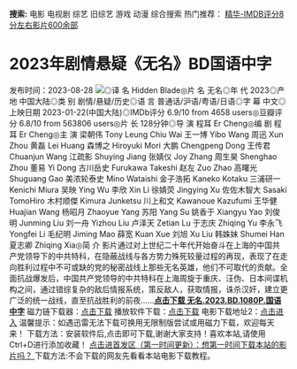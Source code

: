 **搜索:** 电影 电视剧 综艺 旧综艺 游戏 动漫 综合搜索 热门推荐： [精华-IMDB评分8分左右影片600余部](https://www.dytt8.com/html/gndy/jddy/20160320/50510.html)
# 2023年剧情悬疑《无名》BD国语中字
发布时间：2023-08-28 
![](https://img9.doubanio.com/view/photo/l_ratio_poster/public/p2886778013.jpg)◎译 名 Hidden Blade◎片 名 无名◎年 代 2023◎产 地 中国大陆◎类 别 剧情/悬疑/历史◎语 言 普通话/沪语/粤语/日语◎字 幕 中文◎上映日期 2023-01-22(中国大陆)◎IMDb评分 6.9/10 from 4658 users◎豆瓣评分 6.8/10 from 563806 users◎片 长 128分钟◎导 演 程耳 Er Cheng◎编 剧 程耳 Er Cheng◎主 演 梁朝伟 Tony Leung Chiu Wai 王一博 Yibo Wang 周迅 Xun Zhou 黄磊 Lei Huang 森博之 Hiroyuki Mori 大鹏 Chengpeng Dong 王传君 Chuanjun Wang 江疏影 Shuying Jiang 张婧仪 Joy Zhang 周生昊 Shenghao Zhou 董易 Yi Dong 古川岳史 Furukawa Takeshi 赵左 Zuo Zhao 高曙光 Shuguang Gao 美浓轮泰史 Mino Wataishi 金子浩拓 Kaneko Kotaku 三浦研一 Kenichi Miura 吴映 Ying Wu 李欣 Xin Li 徐婧荧 Jingying Xu 佐佐木智大 Sasaki TomoHiro 木村顺傑 Kimura Junketsu 川上和文 Kawanoue Kazufumi 王华健 Huajian Wang 杨昭月 Zhaoyue Yang 苏阳 Yang Su 姚香于 Xiangyu Yao 刘俊明 Junming Liu 刘一舟 Yizhou Liu 卢泽天 Zetian Lu 于志庆 Zhiqing Yu 李永飞 Yongfei Li 毛纪明 Jiming Mao 薛宽 Kuan Xue 刘旭 Xu Liu 韩姝妹 Shumei Han 夏志卿 Zhiqing Xia◎简 介 影片通过对上世纪二十年代开始奋斗在上海的中国共产党领导下的中共特科，在隐蔽战线与各方势力殊死较量过程的再现，表现了在走向胜利过程中不可或缺的党的秘密战线上那些无名英雄，他们不可取代的贡献。全面抗战爆发后，中国共产党领导的中共特科在上海周旋于重庆、汪伪、日本间谍机构之间，通过错综复杂的敌后情报系统，策反敌人，获取情报，诛杀汉奸，建立更广泛的统一战线，直至抗战胜利的前夜…...[**点击下载 无名.2023.BD.1080P.国语中字**](magnet:?xt=urn:btih:164973a1961eb8b2c5cbf0d8ee2f065be1a576d2&dn=%e9%98%b3%e5%85%89%e7%94%b5%e5%bd%b1dygod.org.%e6%97%a0%e5%90%8d.2023.BD.1080P.%e5%9b%bd%e8%af%ad%e4%b8%ad%e5%ad%97.mkv&tr=udp%3a%2f%2ftracker.opentrackr.org%3a1337%2fannounce&tr=udp%3a%2f%2fexodus.desync.com%3a6969%2fannounce) 磁力链下载器：[点击下载](https://dygod.org/js/bt.htm "qBittorrent") 播放软件下载：[点击下载](https://dygod.org/js/player.htm "PotPlayer") 电影下载地址2：[点击进入](https://dygod.org/ "阳光电影") 温馨提示：如遇迅雷无法下载可换用无限制版尝试或用磁力下载，欢迎每天来！  下载方法：安装软件后,点击即可下载,谢谢大家支持！喜欢本站,请使用Ctrl+D进行添加收藏！ [点击进首发区（第一时间更新）：想第一时间下载本站的影片吗？ ](https://www.ygdy8.net/)下载方法:不会下载的网友先看看本站电影下载教程。